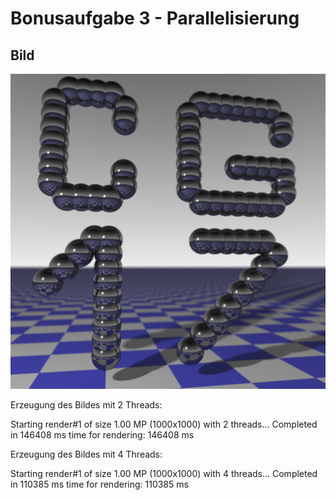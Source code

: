 # Bonusaufgabe 3 - Parallelisierung




## Bild

![](b03.png)

Erzeugung des Bildes mit 2 Threads:

Starting render#1 of size 1.00 MP (1000x1000) with 2 threads... 
Completed in 146408 ms
time for rendering: 146408 ms




Erzeugung des Bildes mit 4 Threads:

Starting render#1 of size 1.00 MP (1000x1000) with 4 threads... 
Completed in 110385 ms
time for rendering: 110385 ms



